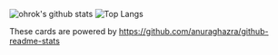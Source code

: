 ![ohrok's github stats](https://github-readme-stats.vercel.app/api?username=punipuni21&count_private=true&show_icons=true&theme=solarized-light)
![Top Langs](https://github-readme-stats.vercel.app/api/top-langs/?username=punipuni21&theme=solarized-light)

These cards are powered by https://github.com/anuraghazra/github-readme-stats
